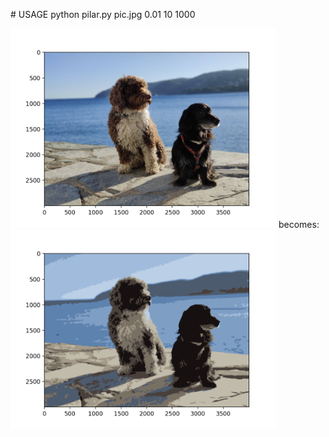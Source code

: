 # USAGE
python pilar.py pic.jpg 0.01 10 1000

<img src="images/original_image.png" width="425"/> becomes: <img src="images/resulting_image.png" width="425"/> 
